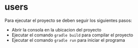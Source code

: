 # users

Para ejecutar el proyecto se deben seguir los siguientes pasos:

* Abrir la consola en la ubicacion del proyecto
* Ejecutar el comando ```gradle build``` para compilar el proyecto
* Ejecutar el comando ```gradle run``` para iniciar el programa
